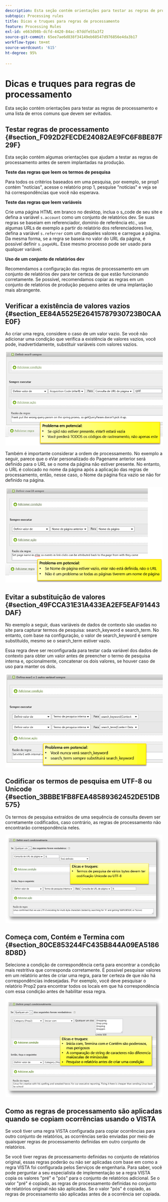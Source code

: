 ```yaml
---
description: Esta seção contém orientações para testar as regras de processamento e uma lista de erros comuns que devem ser evitados.
subtopic: Processing rules
title: Dicas e truques para regras de processamento
feature: Processing Rules
exl-id: e663d98b-dcfd-4420-84ac-07ddfe55a3f2
source-git-commit: 65ee7ae6d838f34149eb60547d976856e4da3b17
workflow-type: tm+mt
source-wordcount: '615'
ht-degree: 95%

---
```


# Dicas e truques para regras de processamento

Esta seção contém orientações para testar as regras de processamento e uma lista de erros comuns que devem ser evitados.

## Testar regras de processamento {#section_F092D2FECDE24082AE9FC6F8BE87F29F}

Esta seção contém algumas orientações que ajudam a testar as regras de processamento antes de serem implantadas na produção.

**Teste das regras que leem os termos de pesquisa**

Para todos os critérios baseados em uma pesquisa, por exemplo, se prop1 contém &quot;notícias&quot;, acesse o relatório prop 1, pesquise &quot;notícias&quot; e veja se há correspondências que você não esperava.

**Teste das regras que leem variáveis**

Crie uma página HTML em branco no desktop, inclua o s_code de seu site e defina a variável `s.account` como um conjunto de relatórios dev. Se suas regras se baseiam em referenciador, domínio de referência etc., use algumas URLs de exemplo a partir do relatório dos referenciadores live, defina a variável `s.referrer` com um daqueles valores e carregue a página. Da mesma forma, se a regra se baseia no valor do URL da página, é possível definir `s.pageURL`. Esse mesmo processo pode ser usado para qualquer variável.

**Uso de um conjunto de relatórios dev**

Recomendamos a configuração das regras de processamento em um conjunto de relatórios dev para ter certeza de que estão funcionando corretamente. Se possível, recomendamos copiar as regras em um conjunto de relatórios de produção pequeno antes de uma implantação mais abrangente.

## Verificar a existência de valores vazios {#section_EE84A5525E26415787930723B0CAAE0F}

Ao criar uma regra, considere o caso de um valor vazio. Se você não adicionar uma condição que verifica a existência de valores vazios, você pode, inadvertidamente, substituir variáveis com valores vazios.

![](assets/tips-set-value-acquisition-code.png)

Também é importante considerar a ordem de processamento. No exemplo a seguir, parece que o eVar personalizado do Pagename anterior será definido para o URL se o nome da página não estiver presente. No entanto, o URL é colocado no nome da página após a aplicação das regras de processamento, então, nesse caso, o Nome da página fica vazio se não for definido na página.

![](assets/tips-copy-page-name-to-evar.png)

## Evitar a substituição de valores {#section_49FCCA31E31A433EA2EF5EAF91443DAF}

No exemplo a seguir, duas variáveis de dados de contexto são usadas no site para capturar termos de pesquisa: search_keyword e search_term. No entanto, com base na configuração, o valor de search_keyword é sempre substituído, mesmo se o search_term estiver vazio.

Essa regra deve ser reconfigurada para testar cada variável dos dados de contexto para obter um valor antes de preencher o termo de pesquisa interna e, opcionalmente, concatenar os dois valores, se houver caso de uso para manter os dois.

![](assets/tips-search-keyword.png)

## Codificar os termos de pesquisa em UTF-8 ou Unicode {#section_3BBBE1FB8FEA48589362452DE51DB575}

Os termos de pesquisa extraídos de uma sequência de consulta devem ser corretamente codificados, caso contrário, as regras de processamento não encontrarão correspondência neles.

![](assets/tips-multibyte.png)

## Começa com, Contém e Termina com {#section_80CE853244FC435B844A09EA51868D8D}

Selecione a condição de correspondência certa para encontrar a condição mais restritiva que corresponda corretamente. É possível pesquisar valores em um relatório antes de criar uma regra, para ter certeza de que não há correspondências indesejadas. Por exemplo, você deve pesquisar o relatório Prop2 para encontrar todos os locais em que há correspondência com essa condição antes de habilitar essa regra.

![](assets/tips-startswith.png)

## Como as regras de processamento são aplicadas quando se copiam ocorrências usando o VISTA

Se você tiver uma regra VISTA configurada para copiar ocorrências para outro conjunto de relatórios, as ocorrências serão enviadas por meio de quaisquer regras de processamento definidas em outro conjunto de relatórios.

Se você tiver regras de processamento definidas no conjunto de relatórios original, essas regras poderão ou não ser aplicadas com base em como a regra VISTA foi configurada pelos Serviços de engenharia. Para saber, você pode perguntar a seu especialista de implementação se a regra VISTA copia os valores &quot;pré&quot; e &quot;pós&quot; para o conjunto de relatórios adicional. Se o valor &quot;pré&quot; é copiado, as regras de processamento definidas no conjunto de relatórios original não são aplicadas. Se o valor &quot;pós&quot; é copiado, as regras de processamento são aplicadas antes de a ocorrência ser copiada.
